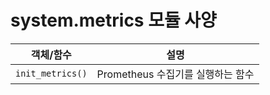# system.metrics 모듈 사양

| 객체/함수 | 설명 |
|-----------|------|
| `init_metrics()` | Prometheus 수집기를 실행하는 함수 |
